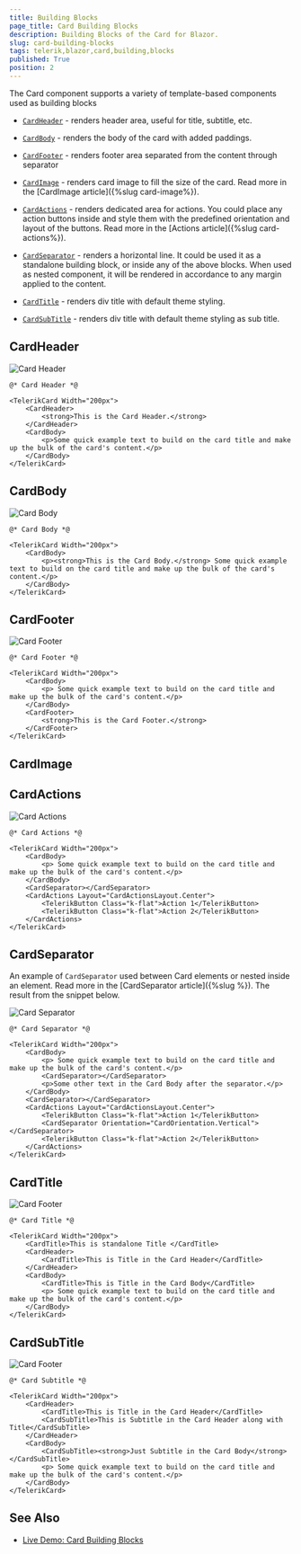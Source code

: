 ```yaml
---
title: Building Blocks
page_title: Card Building Blocks
description: Building Blocks of the Card for Blazor.
slug: card-building-blocks
tags: telerik,blazor,card,building,blocks
published: True
position: 2
---
```



The Card component supports a variety of template-based components used as building blocks


* [`CardHeader`](#cardheader) - renders header area, useful for title, subtitle, etc.

* [`CardBody`](#cardbody) - renders the body of the card with added paddings.

* [`CardFooter`](#cardfooter) -  renders footer area separated from the content through separator

* [`CardImage`](#cardimage) - renders card image to fill the size of the card. Read more in the [CardImage article]({%slug card-image%}).

* [`CardActions`](#cardactions) - renders dedicated area for actions. You could place any action buttons inside and style them with the predefined orientation and layout of the buttons. Read more in the [Actions article]({%slug card-actions%}).

* [`CardSeparator`](#cardseparator) - renders a horizontal line. It could be used it as a standalone building block, or inside any of the above blocks. When used as nested component, it will be rendered in accordance to any margin applied to the content.

* [`CardTitle`](#cardtitle) - renders div title with default theme styling.

* [`CardSubTitle`](#cardsubtitle) - renders div title with default theme styling as sub title.


## CardHeader

![Card Header](images/card-header-example.png)

````CSHTML
@* Card Header *@

<TelerikCard Width="200px">
    <CardHeader>
        <strong>This is the Card Header.</strong>
    </CardHeader>
    <CardBody>
        <p>Some quick example text to build on the card title and make up the bulk of the card's content.</p>
    </CardBody>       
</TelerikCard>
````



## CardBody

![Card Body](images/card-body-example.png)

````CSTHML
@* Card Body *@

<TelerikCard Width="200px">
    <CardBody>        
        <p><strong>This is the Card Body.</strong> Some quick example text to build on the card title and make up the bulk of the card's content.</p>
    </CardBody>       
</TelerikCard>
````


## CardFooter

![Card Footer](images/card-footer-example.png)

````CSHTML
@* Card Footer *@

<TelerikCard Width="200px">
    <CardBody>        
        <p> Some quick example text to build on the card title and make up the bulk of the card's content.</p>
    </CardBody>  
    <CardFooter>
        <strong>This is the Card Footer.</strong>
    </CardFooter>
</TelerikCard>
````

## CardImage



## CardActions

![Card Actions](images/card-actions-example.png)

````CSHTML
@* Card Actions *@

<TelerikCard Width="200px">
    <CardBody>        
        <p> Some quick example text to build on the card title and make up the bulk of the card's content.</p>
    </CardBody>  
    <CardSeparator></CardSeparator>
    <CardActions Layout="CardActionsLayout.Center">
        <TelerikButton Class="k-flat">Action 1</TelerikButton>        
        <TelerikButton Class="k-flat">Action 2</TelerikButton>       
    </CardActions>
</TelerikCard>
````

## CardSeparator

An example of `CardSeparator` used between Card elements or nested inside an element. Read more in the [CardSeparator article]({%slug %}). The result from the snippet below.

![Card Separator](images/card-separator-example.png)

````CSHTML
@* Card Separator *@

<TelerikCard Width="200px">
    <CardBody>        
        <p> Some quick example text to build on the card title and make up the bulk of the card's content.</p>
        <CardSeparator></CardSeparator>
        <p>Some other text in the Card Body after the separator.</p>
    </CardBody>  
    <CardSeparator></CardSeparator>
    <CardActions Layout="CardActionsLayout.Center">
        <TelerikButton Class="k-flat">Action 1</TelerikButton>
        <CardSeparator Orientation="CardOrientation.Vertical"></CardSeparator>
        <TelerikButton Class="k-flat">Action 2</TelerikButton>       
    </CardActions>
</TelerikCard>
````

## CardTitle

![Card Footer](images/card-title-example.png)

````CSHTML
@* Card Title *@

<TelerikCard Width="200px">
    <CardTitle>This is standalone Title </CardTitle>    
    <CardHeader>
        <CardTitle>This is Title in the Card Header</CardTitle>
    </CardHeader>
    <CardBody>
        <CardTitle>This is Title in the Card Body</CardTitle>
        <p> Some quick example text to build on the card title and make up the bulk of the card's content.</p>        
    </CardBody>  
</TelerikCard>
````


## CardSubTitle

![Card Footer](images/card-subtitle-example.png)

````CSHTML
@* Card Subtitle *@

<TelerikCard Width="200px">       
    <CardHeader>
        <CardTitle>This is Title in the Card Header</CardTitle>
        <CardSubTitle>This is Subtitle in the Card Header along with Title</CardSubTitle>
    </CardHeader>
    <CardBody>
        <CardSubTitle><strong>Just Subtitle in the Card Body</strong></CardSubTitle>        
        <p> Some quick example text to build on the card title and make up the bulk of the card's content.</p>
    </CardBody>  
</TelerikCard>
````

## See Also

* [Live Demo: Card Building Blocks](https://demos.telerik.com/blazor-ui/card/building-blocks)